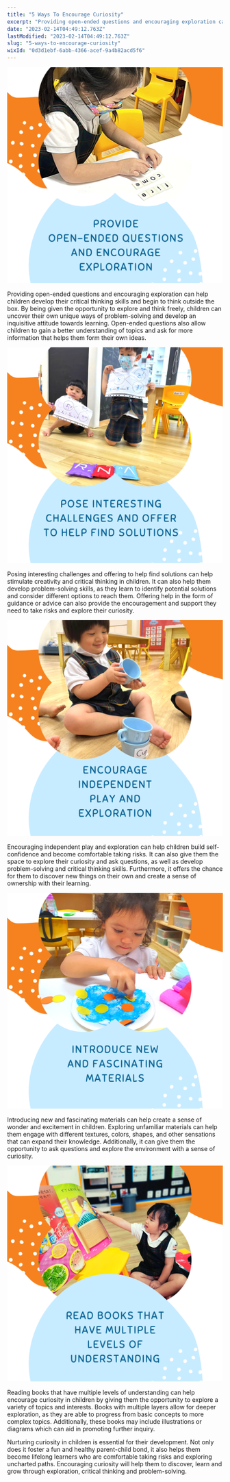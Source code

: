 ```yaml
---
title: "5 Ways To Encourage Curiosity"
excerpt: "Providing open-ended questions and encouraging exploration can help children develop their critical thinking skills and begin to think..."
date: "2023-02-14T04:49:12.763Z"
lastModified: "2023-02-14T04:49:12.763Z"
slug: "5-ways-to-encourage-curiosity"
wixId: "0d3d1ebf-6abb-4366-acef-9a4b82acd5f6"
---
```


![](./images/9782fc78fa12a1f5bc42aa9d257e1af281ff2fmv2-3xkde4.png)

Providing open-ended questions and encouraging exploration can help children develop their critical thinking skills and begin to think outside the box. By being given the opportunity to explore and think freely, children can uncover their own unique ways of problem-solving and develop an inquisitive attitude towards learning. Open-ended questions also allow children to gain a better understanding of topics and ask for more information that helps them form their own ideas.

![](./images/9782fc5f3e6be2d806425183d82aed82a8dab3mv2-4za12g.png)

Posing interesting challenges and offering to help find solutions can help stimulate creativity and critical thinking in children. It can also help them develop problem-solving skills, as they learn to identify potential solutions and consider different options to reach them. Offering help in the form of guidance or advice can also provide the encouragement and support they need to take risks and explore their curiosity.

![](./images/9782fcfa605d2445e64e15bdac32e1d8d3f856mv2-hbnx7m.png)

Encouraging independent play and exploration can help children build self-confidence and become comfortable taking risks. It can also give them the space to explore their curiosity and ask questions, as well as develop problem-solving and critical thinking skills. Furthermore, it offers the chance for them to discover new things on their own and create a sense of ownership with their learning.

![](./images/9782fced2f381d1ab94991b49b9391f14a2a2cmv2-w6lmps.png)

Introducing new and fascinating materials can help create a sense of wonder and excitement in children. Exploring unfamiliar materials can help them engage with different textures, colors, shapes, and other sensations that can expand their knowledge. Additionally, it can give them the opportunity to ask questions and explore the environment with a sense of curiosity.

![](./images/9782fc454c997c1d05405ca1a10bf7196f996amv2-h8g0ts.png)

Reading books that have multiple levels of understanding can help encourage curiosity in children by giving them the opportunity to explore a variety of topics and interests. Books with multiple layers allow for deeper exploration, as they are able to progress from basic concepts to more complex topics. Additionally, these books may include illustrations or diagrams which can aid in promoting further inquiry.

Nurturing curiosity in children is essential for their development. Not only does it foster a fun and healthy parent-child bond, it also helps them become lifelong learners who are comfortable taking risks and exploring uncharted paths. Encouraging curiosity will help them to discover, learn and grow through exploration, critical thinking and problem-solving.